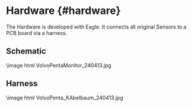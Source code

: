 # Hardware  {#hardware}

The Hardware is developed with Eagle. It connects all original Sensors to
a PCB board via a harness.


## Schematic

\image html VolvoPentaMonitor_240413.jpg


## Harness

\image html VolvoPenta_KAbelbaum_240413.jpg